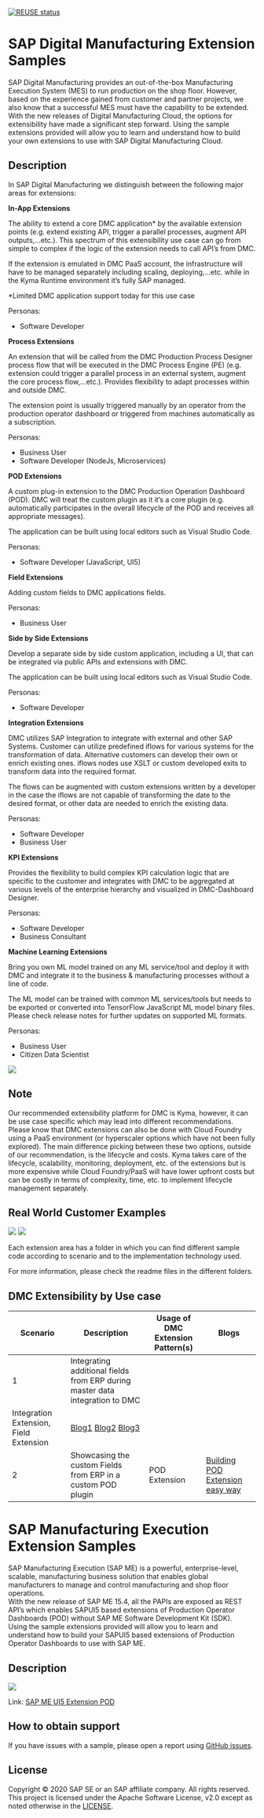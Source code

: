 [![REUSE status](https://api.reuse.software/badge/github.com/SAP-samples/digital-manufacturing-extension-samples)](https://api.reuse.software/info/github.com/SAP-samples/digital-manufacturing-extension-samples)

# SAP Digital Manufacturing Extension Samples
SAP Digital Manufacturing provides an out-of-the-box Manufacturing Execution System (MES) to run production on the shop floor. However, based on the experience gained from customer and partner projects, we also know that a successful MES must have the capability to be extended. With the new releases of Digital Manufacturing Cloud, the options for extensibility have made a significant step forward. Using the sample extensions provided will allow you to learn and understand how to build your own extensions to use with SAP Digital Manufacturing Cloud.

## Description
In SAP Digital Manufacturing we distinguish between the following major areas for extensions:

**In-App Extensions**

The ability to extend a core DMC application* by the available extension points (e.g. extend existing API, trigger a parallel processes, augment API outputs,…etc.). This spectrum of this extensibility use case can go from simple to complex if the logic of the extension needs to call API’s from DMC. 

If the extension is emulated in DMC PaaS account, the infrastructure will have to be managed separately including scaling, deploying,...etc. while in the Kyma Runtime environment it’s fully SAP managed.

*Limited DMC application support today for this use case

Personas: 

- Software Developer

**Process Extensions** 

An extension that will be called from the DMC Production Process Designer process flow that will be executed in the DMC Process Engine (PE) (e.g. extension could trigger a parallel process in an external system, augment the core process flow,…etc.).  Provides flexibility to adapt processes within and outside DMC.

The extension point is usually triggered manually by an operator from the production operator dashboard or triggered from machines automatically as a subscription.

Personas:

- Business User
- Software Developer (NodeJs, Microservices)

**POD Extensions** 

A custom plug-in extension to the DMC Production Operation Dashboard (POD).  DMC will treat the custom plugin as it it’s a core plugin (e.g. automatically participates in the overall  lifecycle of the POD and receives all appropriate messages).

The application can be built using local editors such as Visual Studio Code. 

Personas:

- Software Developer (JavaScript, UI5)

**Field Extensions**

Adding custom fields to DMC applications fields.

Personas:

- Business User


**Side by Side Extensions**

Develop a separate side by side custom application, including a UI, that can be integrated via public APIs and extensions with DMC.

The application can be built using local editors such as Visual Studio Code. 

Personas:

- Software Developer

**Integration Extensions**

DMC utilizes SAP Integration to integrate with external and other SAP Systems. Customer can utilize predefined  iflows for various systems for the transformation of data. Alternative customers can  develop their own or enrich existing ones. iflows nodes use XSLT or custom developed exits to transform data into the required format.

The flows can be augmented with custom extensions written by a developer in the case the iflows are not capable of transforming the date to the desired format, or other data are needed to enrich the existing data.

Personas:

- Software Developer
- Business User

**KPI Extensions**

Provides the flexibility to build complex KPI calculation logic that are specific to the customer and integrates with DMC to be aggregated at various levels of the enterprise hierarchy and visualized in DMC-Dashboard Designer.

Personas:

- Software Developer
- Business Consultant

**Machine Learning Extensions**

Bring you own ML model trained on any ML service/tool and deploy it with DMC and integrate it to the business & manufacturing processes without a line of code.

The ML model can be trained with common ML services/tools but needs to be exported or converted into TensorFlow JavaScript ML model binary files. Please check release notes for further updates on supported ML formats.

Personas:

- Business User
- Citizen Data Scientist

![](docs/assets/indexLectureSlide31.png)

## Note
Our recommended extensibility platform for DMC is Kyma, however, it can be use case specific which may lead into different recommendations. Please know that DMC extensions can also be done with Cloud Foundry using a PaaS environment (or hyperscaler options which have not been fully explored).  The main difference picking between these two options, outside of our recommendation, is the lifecycle and costs. Kyma takes care of the lifecycle, scalability, monitoring, deployment, etc. of the extensions but is more expensive while Cloud Foundry/PaaS will have lower upfront costs but can be costly in terms of complexity, time, etc. to implement lifecycle management separately.

## Real World Customer Examples
![](docs/assets/indexLectureSlide33.png)
![](docs/assets/indexLectureSlide34.png)

Each extension area has a folder in which you can find different sample code according to scenario and to the implementation technology used.

For more information, please check the readme files in the different folders.

## DMC Extensibility by Use case

| Scenario      | Description   | Usage of DMC Extension Pattern(s)   | Blogs          |
| ------------- | ------------- | ------------- | ------------- |
| 1 | Integrating additional fields from ERP during master data integration to DMC
 | Integration Extension, Field Extension | [Blog1](https://blogs.sap.com/2021/08/24/sap-digital-manufacturing-cloud-integration-extension) [Blog2](https://blogs.sap.com/2021/09/21/sap-digital-manufacturing-cloud-integration-extension-part-ii) [Blog3](https://blogs.sap.com/2021/02/05/use-sap-cloud-platform-integration-for-mediated-integration-between-sap-s-4hana-cloud-and-sap-digital-manufacturing-cloud) |
2 | Showcasing the custom Fields from ERP in a custom POD plugin | POD Extension | [Building POD Extension easy way](https://blogs.sap.com/2022/04/11/building-a-custom-digital-manufacturing-cloud-pod-plugin-the-easy-way)  |

# SAP Manufacturing Execution Extension Samples
SAP Manufacturing Execution (SAP ME) is a powerful, enterprise-level, scalable, manufacturing business solution that enables global manufacturers to manage and control manufacturing and shop floor operations.<br />
With the new release of SAP ME 15.4, all the PAPIs are exposed as REST API’s which enables SAPUI5 based extensions of Production Operator Dashboards (POD) without SAP ME Software Development Kit (SDK).<br />
Using the sample extensions provided will allow you to learn and understand how to build your SAPUI5 based extensions of Production Operator Dashboards to use with SAP ME.
## Description

![](resources/images/me_ext_pod.png)

Link: [SAP ME UI5 Extension POD](ME_POD)

## How to obtain support
If you have issues with a sample, please open a report using [GitHub issues](../../issues).

## License
Copyright © 2020 SAP SE or an SAP affiliate company. All rights reserved. This project is licensed under the Apache Software License, v2.0 except as noted otherwise in the  [LICENSE](LICENSES/Apache-2.0.txt).
